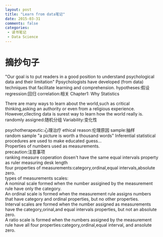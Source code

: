 ```yaml
---
layout: post
title: "Learn from data笔记"
date: 2015-03-31
comments: false
categories:
 - 读书笔记
 - Data Science
---
```

# 摘抄句子
"Our goal is to put readers in a good position to understand psychological data and their limitation"
Ppsychologists have developed (from data) techniques that facilitate learning and comprehension.
hypotheses:假设  regression:回归 correlation:相关
Chapter1: Why Statistics

There are many ways to learn about the world,such as critical thinking,asking an authority or even from a religious experience. However,cllecting data is surest way to learn how the world really is.
randomly assigned:随机分组
Variability:变化性
    
psychotherapeutic:心理治疗
ethical reason:伦理原因
sample:抽样<br/> random sample
    "a picture is worth a thousand words"
            Inferential statistical procedures are used to make educated guess...<br/>
    Properties of numbers used as measurements.<br/>
    precaution:注意事项<br/>
    ranking measure coperation dosen't have the same equal intervals property as ruler measuring desk length<br/>
    four properties of measurements:category,ordinal,equal intervals,absolute zero.<br/>
    types of measurements scales:<br/>
        A nominal scale formed when the number assigined by the measurement rule have only the category.<br/>
        An ordinal scale is formed when the measurement rule assigns numbers that have category and ordinal properties, but no other properties.<br/>
        Interval scales are formed when the number assigned as measurements have the category,orinal,and equal intervals properties, but not an absolute zero.<br/>
        A ratio scale is formed when the numbers assigned by the measurement rule have all four properties:category,ordinal,equal interval, and ansolute zero.<br/>
